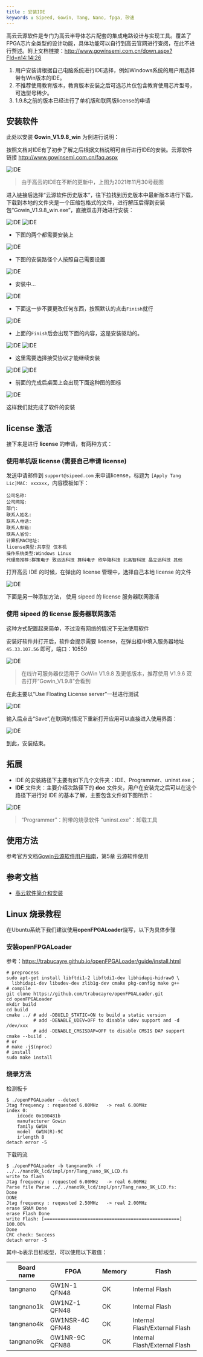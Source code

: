 ```yaml
---
title : 安装IDE 
keywords : Sipeed, Gowin, Tang, Nano, fpga, 矽速
---
```


高云云源软件是专门为高云半导体芯片配套的集成电路设计与实现工具。覆盖了FPGA芯片全类型的设计功能，具体功能可以自行到高云官网进行查阅，在此不进行赘述。附上文档链接：<http://www.gowinsemi.com.cn/down.aspx?FId=n14:14:26>


1. 用户安装请根据自己电脑系统进行IDE选择，例如Windows系统的用户用选择带有Win版本的IDE。
2. 不推荐使用教育版本，教育版本安装之后可选芯片仅包含教育使用芯片型号，可选型号稀少。
3. 1.9.8之前的版本已经进行了单机版和联网版license的申请


## 安装软件

此处以安装 **Gowin_V1.9.8_win** 为例进行说明：

按照文档对IDE有了初步了解之后根据文档说明可自行进行IDE的安装。云源软件链接 http://www.gowinsemi.com.cn/faq.aspx

![IDE](./assets/IDE-1.png)

> 由于高云的IDE在不断的更新中，上图为2021年11月30号截图

进入链接后选择“云源软件历史版本”，往下拉找到历史版本中最新版本进行下载，下载到本地的文件夹是一个压缩包格式的文件，进行解压后得到安装包“Gowin_V1.9.8_win.exe”，直接双击开始进行安装：

![IDE](./assets/IDE-2.png)
![IDE](./assets/IDE-3.png)
- 下图的两个都需要安装上

![IDE](./assets/IDE-4.png)
- 下图的安装路径个人按照自己需要设置
  
![IDE](./assets/IDE-5.png)
- 安装中...
  
![IDE](./assets/IDE-6.png)
- 下面这一步不要更改任何东西，按照默认的点击`Finish`就行

![IDE](./assets/IDE-7.png)
- 上面的`Finish`后会出现下面的内容，这是安装驱动的。

![IDE](./assets/IDE-8.png)
![IDE](./assets/IDE-9.png)
- 这里需要选择接受协议才能继续安装
  
![IDE](./assets/IDE-10.png)
![IDE](./assets/IDE-11.png)
- 前面的完成后桌面上会出现下面这种图的图标
  
![IDE](./assets/IDE-12.png)

这样我们就完成了软件的安装

## license 激活

接下来是进行 **license** 的申请，有两种方式：

### 使用单机版 license (需要自己申请 license)

发送申请邮件到 `support@sipeed.com` 来申请license，标题为 `[Apply Tang Lic]MAC: xxxxxx`，内容模板如下：

```
公司名称:
公司网站:
部门:
联系人姓名:
联系人电话:
联系人邮箱:
联系人省份:
计算机MAC地址:
license类型:共享型 仅本机
操作系统类型:Windows Linux
代理商推荐:群策电子 致远达科技 算科电子 欣华隆科技 北高智科技 晶立达科技 其他
```

打开高云 IDE 的时候，在弹出的 license 管理中，选择自己本地 license 的文件

![IDE](./assets/IDE-13.png)

下面是另一种添加方法， 使用 sipeed 的 license 服务器联网激活

### 使用 sipeed 的 license 服务器联网激活

这种方式配置起来简单，不过没有网络的情况下无法使用软件

安装好软件并打开后，软件会提示需要 license，在弹出框中填入服务器地址 `45.33.107.56` 即可，端口：10559

![IDE](./assets/IDE-14.png)

> 在线许可服务器仅适用于 GoWin V1.9.8 及更低版本，推荐使用 V1.9.6
双击打开“Gowin_V1.9.8”会看到



在此主要以“Use Floating License server”一栏进行测试

![IDE](./assets/IDE-15.png)

输入后点击“Save”,在联网的情况下重新打开应用可以直接进入使用界面：

![IDE](./assets/IDE-16.png)

到此，安装结束。


## 拓展
- IDE 的安装路径下主要有如下几个文件夹：IDE、Programmer、uninst.exe；
- **IDE** 文件夹：主要介绍次路径下的 **doc** 文件夹，用户在安装完之后可以在这个路径下进行对 IDE 的基本了解，主要包含文件如下图所示：

![IDE](./assets/IDE-17.png)

> “Programmer”：附带的烧录软件
> “uninst.exe”：卸载工具


## 使用方法

参考官方文档[Gowin云源软件用户指南](http://cdn.gowinsemi.com.cn/SUG100-1.8_Gowin%E4%BA%91%E6%BA%90%E8%BD%AF%E4%BB%B6%E7%94%A8%E6%88%B7%E6%8C%87%E5%8D%97.pdf)，第5章 云源软件使用

## 参考文档

+ [高云软件简介和安装](http://cdn.gowinsemi.com.cn/%E9%AB%98%E4%BA%91%E8%BD%AF%E4%BB%B6%E7%AE%80%E4%BB%8B%E5%92%8C%E5%AE%89%E8%A3%85.pdf)


## Linux 烧录教程


在Ubuntu系统下我们建议使用**openFPGALoader**烧写，以下为具体步骤

### 安装openFPGALoader
参考：https://trabucayre.github.io/openFPGALoader/guide/install.html
```
# preprocess
sudo apt-get install libftdi1-2 libftdi1-dev libhidapi-hidraw0 \
  libhidapi-dev libudev-dev zlib1g-dev cmake pkg-config make g++
# compile
git clone https://github.com/trabucayre/openFPGALoader.git
cd openFPGALoader
mkdir build
cd build
cmake ../ # add -DBUILD_STATIC=ON to build a static version
          # add -DENABLE_UDEV=OFF to disable udev support and -d /dev/xxx
          # add -DENABLE_CMSISDAP=OFF to disable CMSIS DAP support
cmake --build .
# or
# make -j$(nproc)
# install
sudo make install
```

### 烧录方法
检测板卡
```
$ ./openFPGALoader --detect
Jtag frequency : requested 6.00MHz   -> real 6.00MHz  
index 0:
	idcode 0x100481b
	manufacturer Gowin
	family GW1N
	model  GW1N(R)-9C
	irlength 8
detach error -5

```
下载码流
```
$ ./openFPGALoader -b tangnano9k -f ../../nano9k_lcd/impl/pnr/Tang_nano_9K_LCD.fs
write to flash
Jtag frequency : requested 6.00MHz   -> real 6.00MHz  
Parse file Parse ../../nano9k_lcd/impl/pnr/Tang_nano_9K_LCD.fs: 
Done
DONE
Jtag frequency : requested 2.50MHz   -> real 2.00MHz  
erase SRAM Done
erase Flash Done
write Flash: [==================================================] 100.00%
Done
CRC check: Success
detach error -5

```

其中-b表示目标板型，可以使用以下取值：

|Board name|FPGA|Memory|Flash|
|--|--|--|--|
|tangnano|GW1N-1 QFN48|OK|Internal Flash|
|tangnano1k|GW1NZ-1 QFN48|OK|Internal Flash|
|tangnano4k|GW1NSR-4C QFN48|OK|Internal Flash/External Flash|
|tangnano9k|GW1NR-9C QFN88|OK|Internal Flash/External Flash|


